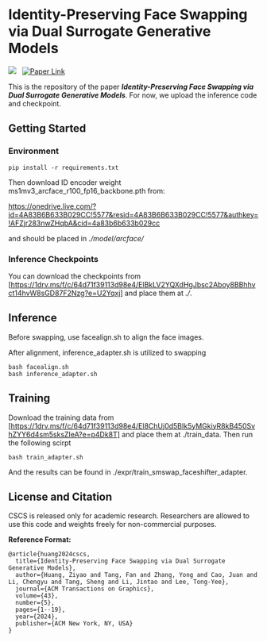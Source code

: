 # Identity-Preserving Face Swapping via Dual Surrogate Generative Models

<a href='https://bone-11.github.io/cs-cs/'><img src='https://img.shields.io/badge/Project-Page-Green'></a> &nbsp; [![Paper Link](https://img.shields.io/badge/Paper-Doi-red)](https://dl.acm.org/doi/10.1145/3676165)

This is the repository of the paper ***Identity-Preserving Face Swapping via Dual Surrogate Generative Models***. For now, we upload the inference code and checkpoint.

## Getting Started

### Environment

```shell
pip install -r requirements.txt
```

Then download ID encoder weight ms1mv3_arcface_r100_fp16_backbone.pth from:

https://onedrive.live.com/?id=4A83B6B633B029CC!5577&resid=4A83B6B633B029CC!5577&authkey=!AFZjr283nwZHqbA&cid=4a83b6b633b029cc

and should be placed in *./model/arcface/*

### Inference Checkpoints

You can download the checkpoints from [https://1drv.ms/f/c/64d71f39113d98e4/ElBkLV2YQXdHgJbsc2Aboy8BBhhvct14hvW8sGD87F2Nzg?e=U2Yqxj] and place them at *./*.

## Inference

Before swapping, use facealign.sh to align the face images.

After alignment, inference_adapter.sh is utilized to swapping

```shell
bash facealign.sh
bash inference_adapter.sh
```

## Training

Download the training data from [https://1drv.ms/f/c/64d71f39113d98e4/El8ChUj0d5BIk5yMGkiyR8kB450SvhZYY6d4sm5sksZIeA?e=p4Dk8T] and place them at ./train_data. Then run the following scirpt

```shell
bash train_adapter.sh
```

And the results can be found in ./expr/train_smswap_faceshifter_adapter.

## License and Citation
CSCS is released only for academic research. Researchers are allowed to use this code and weights freely for non-commercial purposes.

**Reference Format:**
```
@article{huang2024cscs,
  title={Identity-Preserving Face Swapping via Dual Surrogate Generative Models},
  author={Huang, Ziyao and Tang, Fan and Zhang, Yong and Cao, Juan and Li, Chengyu and Tang, Sheng and Li, Jintao and Lee, Tong-Yee},
  journal={ACM Transactions on Graphics},
  volume={43},
  number={5},
  pages={1--19},
  year={2024},
  publisher={ACM New York, NY, USA}
}
```

